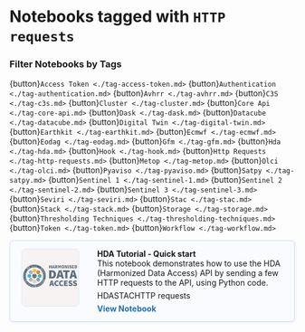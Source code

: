 # Notebooks tagged with `HTTP requests`

### Filter Notebooks by Tags

{button}`Access Token <./tag-access-token.md>`
{button}`Authentication <./tag-authentication.md>`
{button}`Avhrr <./tag-avhrr.md>`
{button}`C3S <./tag-c3s.md>`
{button}`Cluster <./tag-cluster.md>`
{button}`Core Api <./tag-core-api.md>`
{button}`Dask <./tag-dask.md>`
{button}`Datacube <./tag-datacube.md>`
{button}`Digital Twin <./tag-digital-twin.md>`
{button}`Earthkit <./tag-earthkit.md>`
{button}`Ecmwf <./tag-ecmwf.md>`
{button}`Eodag <./tag-eodag.md>`
{button}`Gfm <./tag-gfm.md>`
{button}`Hda <./tag-hda.md>`
{button}`Hook <./tag-hook.md>`
{button}`Http Requests <./tag-http-requests.md>`
{button}`Metop <./tag-metop.md>`
{button}`Olci <./tag-olci.md>`
{button}`Pyaviso <./tag-pyaviso.md>`
{button}`Satpy <./tag-satpy.md>`
{button}`Sentinel 1 <./tag-sentinel-1.md>`
{button}`Sentinel 2 <./tag-sentinel-2.md>`
{button}`Sentinel 3 <./tag-sentinel-3.md>`
{button}`Seviri <./tag-seviri.md>`
{button}`Stac <./tag-stac.md>`
{button}`Stack <./tag-stack.md>`
{button}`Storage <./tag-storage.md>`
{button}`Thresholding Techniques <./tag-thresholding-techniques.md>`
{button}`Token <./tag-token.md>`
{button}`Workflow <./tag-workflow.md>`

<div style="display: flex; flex-direction: column; gap: 20px; max-width: 800px;">
<div class="notebook-card" data-tags="HDA STAC HTTP requests" style="display: flex; align-items: flex-start; border: 1px solid #cddff1; border-radius: 6px; padding: 14px 20px; background-color: #f9fbfe; box-shadow: 1px 1px 4px #dfeaf5;">
  <div style="width: 100px; height: 100px; flex-shrink: 0; display: flex; align-items: center; justify-content: center; background-color: #fff; border: 1px solid #e0eaf5; border-radius: 6px; overflow: hidden; margin-right: 32px;">
    <img src="../img/hda.png" alt="Notebook Thumbnail" style="max-width: 100%; max-height: 100%; object-fit: contain;">
  </div>
  <div style="flex: 1;">
    <strong>HDA Tutorial - Quick start</strong><br>
    This notebook demonstrates how to use the HDA (Harmonized Data Access) API by sending a few HTTP requests to the API, using Python code.
    <div style="margin: 6px 0;">
      <span class="tag">HDA</span><span class="tag">STAC</span><span class="tag">HTTP requests</span>
    </div>
    <a href="../production/HDA/REST/HDA-REST-quick-start.ipynb" style="text-decoration: none; color: #1d70b8; font-weight: bold;">View Notebook</a>
  </div>
</div>
</div>
